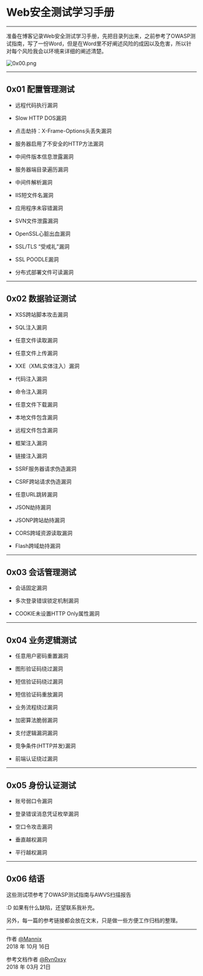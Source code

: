 ﻿# Web安全测试学习手册

------

准备在博客记录Web安全测试学习手册，先把目录列出来，之前参考了OWASP测试指南，写了一份Word，但是在Word里不好阐述风险的成因以及危害，所以针对每个风险我会以环境来详细的阐述清楚。

![0x00.png](https://whitecell.io/upload/attach/201810/151_R4UUJDESCB2YDGG.png "0x00.png")

------

## 0x01 配置管理测试

* 远程代码执行漏洞

* Slow HTTP DOS漏洞

* 点击劫持：X-Frame-Options头丢失漏洞

* 服务器启用了不安全的HTTP方法漏洞

* 中间件版本信息泄露漏洞

* 服务器端目录遍历漏洞

* 中间件解析漏洞

* IIS短文件名漏洞

* 应用程序未容错漏洞

* SVN文件泄露漏洞

* OpenSSL心脏出血漏洞

* SSL/TLS “受戒礼”漏洞

* SSL POODLE漏洞

* 分布式部署文件可读漏洞

---

## 0x02 数据验证测试

* XSS跨站脚本攻击漏洞

* SQL注入漏洞

* 任意文件读取漏洞

* 任意文件上传漏洞

* XXE（XML实体注入）漏洞

* 代码注入漏洞

* 命令注入漏洞

* 任意文件下载漏洞

* 本地文件包含漏洞

* 远程文件包含漏洞

* 框架注入漏洞

* 链接注入漏洞

* SSRF服务器请求伪造漏洞

* CSRF跨站请求伪造漏洞

* 任意URL跳转漏洞

* JSON劫持漏洞

* JSONP跨站劫持漏洞

* CORS跨域资源读取漏洞

* Flash跨域劫持漏洞

---

## 0x03 会话管理测试

* 会话固定漏洞

* 多次登录错误锁定机制漏洞

* COOKIE未设置HTTP Only属性漏洞

---

## 0x04 业务逻辑测试

* 任意用户密码重置漏洞

* 图形验证码绕过漏洞

* 短信验证码绕过漏洞

* 短信验证码重放漏洞

* 业务流程绕过漏洞

* 加密算法脆弱漏洞

* 支付逻辑漏洞漏洞

* 竞争条件(HTTP并发)漏洞

* 前端认证绕过漏洞

---

## 0x05 身份认证测试

* 账号弱口令漏洞

* 登录错误消息凭证枚举漏洞

* 空口令攻击漏洞

* 垂直越权漏洞

* 平行越权漏洞

---

## 0x06 结语

这些测试项参考了OWASP测试指南与AWVS扫描报告

:D 如果有什么缺陷，还望联系我补充。

另外，每一篇的参考链接都会放在文末，只是做一些方便工作归档的整理。

------

作者 [@Mannix][1]     
2018 年 10月 16日

参考文档作者 [@Rvn0xsy][2]     
2018 年 03月 21日

[1]: http://mannix.top/
[2]: https://payloads.online/archivers/2018-03-21/1